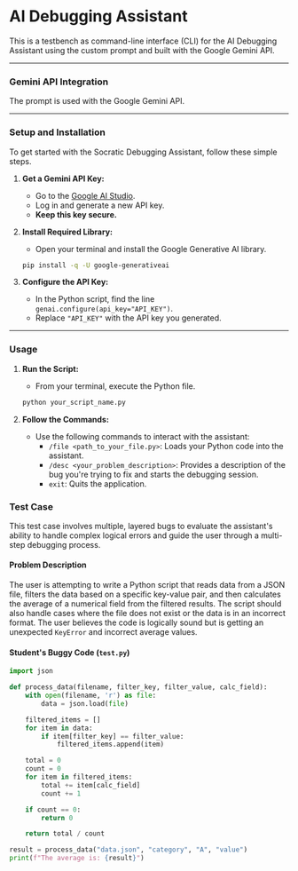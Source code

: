 # AI Debugging Assistant

This is a testbench as command-line interface (CLI) for the AI Debugging Assistant using the custom prompt and built with the Google Gemini API. 

---




### Gemini API Integration

The prompt is used with the Google Gemini API.

---

### Setup and Installation

To get started with the Socratic Debugging Assistant, follow these simple steps.

1.  **Get a Gemini API Key:**
    * Go to the [Google AI Studio](https://ai.google.dev/).
    * Log in and generate a new API key.
    * **Keep this key secure.**

2.  **Install Required Library:**
    * Open your terminal and install the Google Generative AI library.
    ```bash
    pip install -q -U google-generativeai
    ```

3.  **Configure the API Key:**
    * In the Python script, find the line `genai.configure(api_key="API_KEY")`.
    * Replace `"API_KEY"` with the API key you generated.

---

### Usage

1.  **Run the Script:**
    * From your terminal, execute the Python file.
    ```bash
    python your_script_name.py
    ```

2.  **Follow the Commands:**
    * Use the following commands to interact with the assistant:
        * `/file <path_to_your_file.py>`: Loads your Python code into the assistant.
        * `/desc <your_problem_description>`: Provides a description of the bug you're trying to fix and starts the debugging session.
        * `exit`: Quits the application.


###  Test Case

This test case involves multiple, layered bugs to evaluate the assistant's ability to handle complex logical errors and guide the user through a multi-step debugging process.

#### Problem Description

The user is attempting to write a Python script that reads data from a JSON file, filters the data based on a specific key-value pair, and then calculates the average of a numerical field from the filtered results. The script should also handle cases where the file does not exist or the data is in an incorrect format. The user believes the code is logically sound but is getting an unexpected `KeyError` and incorrect average values.

#### Student's Buggy Code (`test.py`)

```python
import json

def process_data(filename, filter_key, filter_value, calc_field):
    with open(filename, 'r') as file:
        data = json.load(file)

    filtered_items = []
    for item in data:
        if item[filter_key] == filter_value:
            filtered_items.append(item)

    total = 0
    count = 0
    for item in filtered_items:
        total += item[calc_field]
        count += 1

    if count == 0:
        return 0

    return total / count

result = process_data("data.json", "category", "A", "value")
print(f"The average is: {result}")
